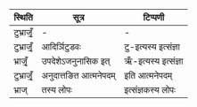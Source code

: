| स्थिति | सूत्र | टिप्पणी |
| ----- | ------- | ------ |
| टुभ्राजृँ॒ | - | - |
| टुभ्राजृँ॒ | आदिर्ञिटुडवः | टु-इत्यस्य इत्संज्ञा |
| भ्राजृँ॒ | उपदेशेऽजनुनासिक इत् | ऋँ-इत्यस्य इत्संज्ञा |
| टुभ्राजृँ॒ | अनुदात्तङित आत्मनेपदम् | इति आत्मनेपदम् |
| भ्राज् | तस्य लोपः | इत्संज्ञकस्य लोपः |
